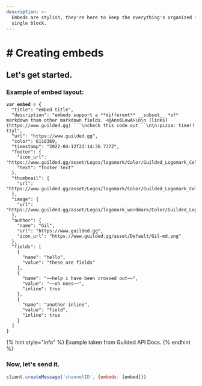 ```yaml
---
description: >-
  Embeds are stylish, they're here to keep the everything's organized in a
  single block.
---
```


# # Creating embeds

## Let's get started.

### Example of embed layout:

<pre class="language-javascript"><code class="lang-javascript"><strong>var embed = {
</strong>  "title": "embed title",
  "description": "embeds support a **different** __subset__ *of* markdown than other markdown fields. &#x3C;@Ann6LewA>\n\n [links](https://www.guilded.gg) ```\ncheck this code out```\n\n:pizza: time!! ttyl",
  "url": "https://www.guilded.gg",
  "color": 6118369,
  "timestamp": "2022-04-12T22:14:36.737Z",
  "footer": {
    "icon_url": "https://www.guilded.gg/asset/Logos/logomark/Color/Guilded_Logomark_Color.png",
    "text": "footer text"
  },
  "thumbnail": {
    "url": "https://www.guilded.gg/asset/Logos/logomark/Color/Guilded_Logomark_Color.png"
  },
  "image": {
    "url": "https://www.guilded.gg/asset/Logos/logomark_wordmark/Color/Guilded_Logomark_Wordmark_Color.png"
  },
  "author": {
    "name": "Gil",
    "url": "https://www.guilded.gg",
    "icon_url": "https://www.guilded.gg/asset/Default/Gil-md.png"
  },
  "fields": [
    {
      "name": "hello",
      "value": "these are fields"
    },
    {
      "name": "~~help i have been crossed out~~",
      "value": "~~oh noes~~",
      "inline": true
    },
    {
      "name": "another inline",
      "value": "field",
      "inline": true
    }
  ]
}</code></pre>

{% hint style="info" %}
Example taken from Guilded API Docs.
{% endhint %}

### Now, let's send it.

```javascript
client.createMessage('channelID', {embeds: [embed]})
```
